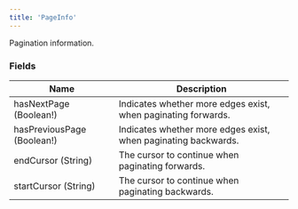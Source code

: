 ```yaml
---
title: 'PageInfo'
---
```


Pagination information.

### Fields

| Name                       | Description                                                    |
| -------------------------- | -------------------------------------------------------------- |
| hasNextPage (Boolean!)     | Indicates whether more edges exist, when paginating forwards.  |
| hasPreviousPage (Boolean!) | Indicates whether more edges exist, when paginating backwards. |
| endCursor (String)         | The cursor to continue when paginating forwards.               |
| startCursor (String)       | The cursor to continue when paginating backwards.              |
